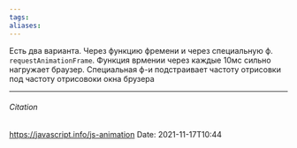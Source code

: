 ```yaml
---
tags: 
aliases: 
---
```

Есть два варианта. Через функцию фремени и через специальную ф. `requestAnimationFrame`.
Функция врмении через каждые 10мс сильно нагружает браузер. Специальная ф-и подстраивает частоту отрисовки под частоту отрисовоки окна брузера


---
###### Citation
https://javascript.info/js-animation
Date: 2021-11-17T10:44
